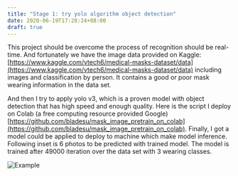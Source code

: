 ```yaml
---
title: "Stage 1: try yolo algorithm object detection"
date: 2020-06-19T17:28:24+08:00
draft: true
---
```


This project should be overcome the process of recognition should be real-time. And fortunately we have the image data provided on Kaggle: [https://www.kaggle.com/vtech6/medical-masks-dataset/data](https://www.kaggle.com/vtech6/medical-masks-dataset/data) including images and classification by person.  It contains a good or poor mask wearing information in the data set.

And then I try to apply yolo v3, which is a proven model with object detection that  has high speed and enough quality. Here is the script I deploy on Colab (a free computing resource provided Google) [https://github.com/bladesu/mask_image_pretrain_on_colab](https://github.com/bladesu/mask_image_pretrain_on_colab). Finally, I got a model could be applied to deploy to machine which make model inference. Following inset is 6 photos to be predicted with trained model. The model is trained after 49000 iteration over the data set with 3 wearing classes.

![Example](/projects/mask_detect/v0/demo_v0.png)